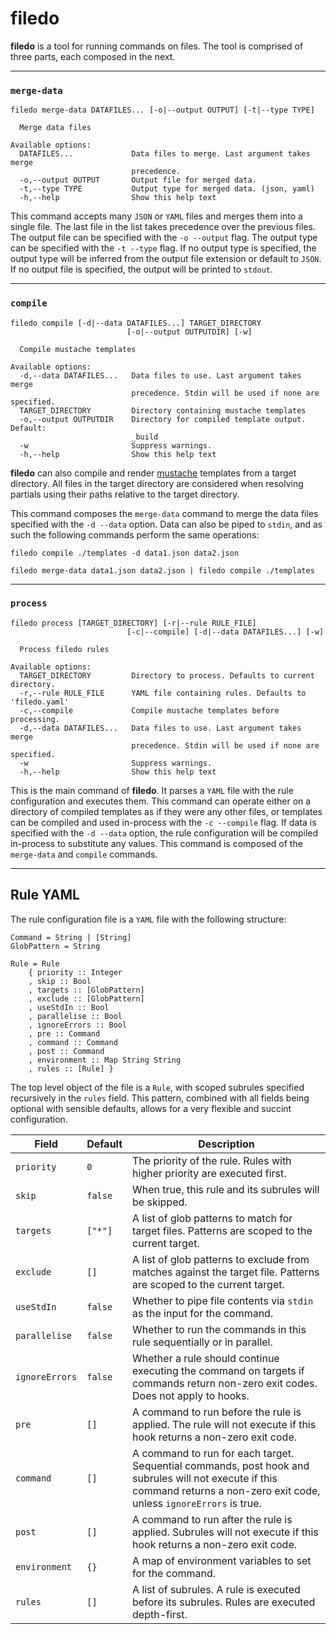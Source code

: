 # filedo

**filedo** is a tool for running commands on files. The tool is comprised of three parts, each composed in the next.

---
### `merge-data`
```
filedo merge-data DATAFILES... [-o|--output OUTPUT] [-t|--type TYPE]

  Merge data files

Available options:
  DATAFILES...             Data files to merge. Last argument takes merge
                           precedence.
  -o,--output OUTPUT       Output file for merged data.
  -t,--type TYPE           Output type for merged data. (json, yaml)
  -h,--help                Show this help text
``` 
This command accepts many `JSON` or `YAML` files and merges them into a single file. The last file in the list takes precedence over the previous files. The output file can be specified with the `-o --output` flag. The output type can be specified with the `-t --type` flag. If no output type is specified, the output type will be inferred from the output file extension or default to `JSON`. If no output file is specified, the output will be printed to `stdout`.

---
### `compile`
```
filedo compile [-d|--data DATAFILES...] TARGET_DIRECTORY 
                          [-o|--output OUTPUTDIR] [-w]

  Compile mustache templates

Available options:
  -d,--data DATAFILES...   Data files to use. Last argument takes merge
                           precedence. Stdin will be used if none are specified.
  TARGET_DIRECTORY         Directory containing mustache templates
  -o,--output OUTPUTDIR    Directory for compiled template output. Default:
                           _build
  -w                       Suppress warnings.
  -h,--help                Show this help text
```
**filedo** can also compile and render [mustache](https://mustache.github.io/mustache.5.html) templates from a target directory. All files in the target directory are considered when resolving partials using their paths relative to the target directory.

This command composes the `merge-data` command to merge the data files specified with the `-d --data` option. Data can also be piped to `stdin`, and as such the following commands perform the same operations:
```
filedo compile ./templates -d data1.json data2.json

filedo merge-data data1.json data2.json | filedo compile ./templates
```
---
### `process`
```
filedo process [TARGET_DIRECTORY] [-r|--rule RULE_FILE] 
                          [-c|--compile] [-d|--data DATAFILES...] [-w]

  Process filedo rules

Available options:
  TARGET_DIRECTORY         Directory to process. Defaults to current directory.
  -r,--rule RULE_FILE      YAML file containing rules. Defaults to 'filedo.yaml'
  -c,--compile             Compile mustache templates before processing.
  -d,--data DATAFILES...   Data files to use. Last argument takes merge
                           precedence. Stdin will be used if none are specified.
  -w                       Suppress warnings.
  -h,--help                Show this help text
```
This is the main command of **filedo**. It parses a `YAML` file with the rule configuration and executes them. This command can operate either on a directory of compiled templates as if they were any other files, or templates can be compiled and used in-process with the `-c --compile` flag. If data is specified with the `-d --data` option, the rule configuration will be compiled in-process to substitute any values. This command is composed of the `merge-data` and `compile` commands.

---
## Rule YAML
The rule configuration file is a `YAML` file with the following structure:
```
Command = String | [String]
GlobPattern = String

Rule = Rule 
    { priority :: Integer
    , skip :: Bool
    , targets :: [GlobPattern]
    , exclude :: [GlobPattern]
    , useStdIn :: Bool
    , parallelise :: Bool
    , ignoreErrors :: Bool
    , pre :: Command
    , command :: Command
    , post :: Command
    , environment :: Map String String
    , rules :: [Rule] }
```
The top level object of the file is a `Rule`, with scoped subrules specified recursively in the `rules` field. This pattern, combined with all fields being optional with sensible defaults, allows for a very flexible and succint configuration.

| Field | Default | Description |
| --- | --- | --- |
| `priority` | `0` | The priority of the rule. Rules with higher priority are executed first. |
| `skip` | `false` | When true, this rule and its subrules will be skipped. |
| `targets` | `["*"]` | A list of glob patterns to match for target files. Patterns are scoped to the current target. |
| `exclude` | `[]` | A list of glob patterns to exclude from matches against the target file. Patterns are scoped to the current target. |
| `useStdIn` | `false` | Whether to pipe file contents via `stdin` as the input for the command. |
| `parallelise` | `false` | Whether to run the commands in this rule sequentially or in parallel. |
| `ignoreErrors` | `false` | Whether a rule should continue executing the command on targets if commands return non-zero exit codes. Does not apply to hooks. |
| `pre` | `[]` | A command to run before the rule is applied. The rule will not execute if this hook returns a non-zero exit code. |
| `command` | `[]` | A command to run for each target. Sequential commands, post hook and subrules will not execute if this command returns a non-zero exit code, unless `ignoreErrors` is true. |
| `post` | `[]` | A command to run after the rule is applied. Subrules will not execute if this hook returns a non-zero exit code. |
| `environment` | `{}` | A map of environment variables to set for the command. |
| `rules` | `[]` | A list of subrules. A rule is executed before its subrules. Rules are executed depth-first. |
